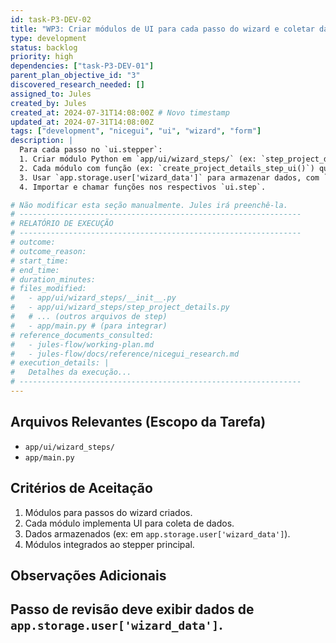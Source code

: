 ```yaml
---
id: task-P3-DEV-02
title: "WP3: Criar módulos de UI para cada passo do wizard e coletar dados"
type: development
status: backlog
priority: high
dependencies: ["task-P3-DEV-01"]
parent_plan_objective_id: "3"
discovered_research_needed: []
assigned_to: Jules
created_by: Jules
created_at: 2024-07-31T14:08:00Z # Novo timestamp
updated_at: 2024-07-31T14:08:00Z
tags: ["development", "nicegui", "ui", "wizard", "form"]
description: |
  Para cada passo no `ui.stepper`:
  1. Criar módulo Python em `app/ui/wizard_steps/` (ex: `step_project_details.py`).
  2. Cada módulo com função (ex: `create_project_details_step_ui()`) que define elementos NiceGUI (`ui.input`, `ui.select`) para coletar informações.
  3. Usar `app.storage.user['wizard_data']` para armazenar dados, com `.bind_value()`.
  4. Importar e chamar funções nos respectivos `ui.step`.

# Não modificar esta seção manualmente. Jules irá preenchê-la.
# ---------------------------------------------------------------
# RELATÓRIO DE EXECUÇÃO
# ---------------------------------------------------------------
# outcome:
# outcome_reason:
# start_time:
# end_time:
# duration_minutes:
# files_modified:
#   - app/ui/wizard_steps/__init__.py
#   - app/ui/wizard_steps/step_project_details.py
#   # ... (outros arquivos de step)
#   - app/main.py # (para integrar)
# reference_documents_consulted:
#   - jules-flow/working-plan.md
#   - jules-flow/docs/reference/nicegui_research.md
# execution_details: |
#   Detalhes da execução...
# ---------------------------------------------------------------
---
```


## Arquivos Relevantes (Escopo da Tarefa)
* `app/ui/wizard_steps/`
* `app/main.py`

## Critérios de Aceitação
1. Módulos para passos do wizard criados.
2. Cada módulo implementa UI para coleta de dados.
3. Dados armazenados (ex: em `app.storage.user['wizard_data']`).
4. Módulos integrados ao stepper principal.

## Observações Adicionais
Passo de revisão deve exibir dados de `app.storage.user['wizard_data']`.
---
